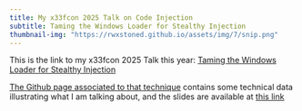```yaml
---
title: My x33fcon 2025 Talk on Code Injection
subtitle: Taming the Windows Loader for Stealthy Injection
thumbnail-img: "https://rwxstoned.github.io/assets/img/7/snip.png"
---
```


This is the link to my x33fcon 2025 Talk this year: [Taming the Windows Loader for Stealthy Injection](https://www.youtube.com/watch?v=OQGhZ38AvyM)

[The Github page associated to that technique](https://github.com/RWXstoned/LdrShuffle) contains some technical data illustrating what I am talking about, and the slides are available at [this link](https://www.x33fcon.com/slides/x33fcon25_Hugo_Valette_-_Taming_the_Windows_Module_Loading_for_Stealthy_Injection.pptx)